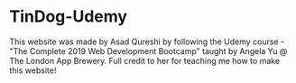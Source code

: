 # TinDog-Udemy

This website was made by Asad Qureshi by following the Udemy course - 
"The Complete 2019 Web Development Bootcamp" taught by Angela Yu @ The London App Brewery. Full credit to her for teaching me how to make this website!
